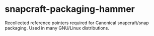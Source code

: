 # snapcraft-packaging-hammer
Recollected reference pointers required for Canonical snapcraft/snap packaging. Used in many GNU/Linux distributions.
